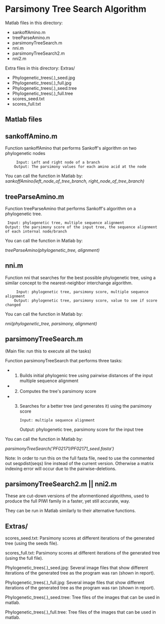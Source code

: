 Parsimony Tree Search Algorithm
===============================

Matlab files in this directory:
- sankoffAmino.m
- treeParseAmino.m
- parsimonyTreeSearch.m
- nni.m
- parsimonyTreeSearch2.m
- nni2.m

Extra files in this directory:
Extras/
- Phylogenetic_trees(.)_seed.jpg
- Phylogenetic_trees(.)_full.jpg
- Phylogenetic_trees(.)_seed.tree
- Phylogenetic_trees(.)_full.tree
- scores_seed.txt
- scores_full.txt	

Matlab files
-------------

sankoffAmino.m
----------------------
Function sankoffAmino that performs Sankoff's algorithm on two phylogenetic nodes

         Input: Left and right node of a branch
        Output: The parsimony values for each amino acid at the node 

You can call the function in Matlab by:
*sankoffAmino(left_node_of_tree_branch, right_node_of_tree_branch)*

treeParseAmino.m
-------------------------
Function treeParseAmino that performs Sankoff's algorithm on a phylogenetic tree.

     Input: phylogenetic tree, multiple sequence alignment
    Output: the parsimony score of the input tree, the sequence alignment of each internal node/branch

You can call the function in Matlab by:

*treeParseAmino(phylogenetic_tree, alignment)*

nni.m
-------------------------
Function nni that searches for the best possible phylogenetic tree, using a similar concept to the nearest-neighbor interchange algorithm.
    
         Input: phylogenetic tree, parsimony score, multiple sequence alignment
        Output: phylogenetic tree, parsimony score, value to see if score changed

You can call the function in Matlab by:

*nni(phylogenetic_tree, parsimony, alignment)*

parsimonyTreeSearch.m 
-------------------------
(Main file: run this to execute all the tasks)

Function parsimonyTreeSearch that performs three tasks:

- 1) Builds initial phylogenic tree using pairwise distances of the input multiple sequence alignment
- 2) Computes the tree's parsimony score
- 3) Searches for a better tree (and generates it) using the parsimony score

         Input: multiple sequence alignment
        Output: phylogenetic tree, parsimony score for the input tree

You can call the function in Matlab by:

*parsimonyTreeSearch('PF02171/PF02171_seed.fasta')*

Note: In order to run this on the full fasta file, need to use the commented out seqpdist(seqs) line instead of the current version.
	Otherwise a matrix indexing error will occur due to the pairwise-deletions.

parsimonyTreeSearch2.m || nni2.m
---------------------------------

These are cut-down versions of the aformentioned algorithms, used to produce the full PIWI family in a faster, yet still accurate, way.

They can be run in Matlab similarly to their alternative functions.

Extras/
--------
scores_seed.txt: Parsimony scores at different iterations of the generated tree (using the seeds file).

scores_full.txt: Parsimony scores at different iterations of the generated tree (using the full file).

Phylogenetic_trees(.)_seed.jpg: Several image files that show different iterations of the generated tree as the program was ran (shown in report).

Phylogenetic_trees(.)_full.jpg: Several image files that show different iterations of the generated tree as the program was ran (shown in report).

Phylogenetic_trees(.)_seed.tree: Tree files of the images that can be used in matlab.

Phylogenetic_trees(.)_full.tree: Tree files of the images that can be used in matlab.
